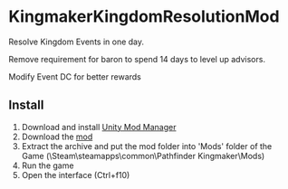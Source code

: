 # KingmakerKingdomResolutionMod
Resolve Kingdom Events in one day. 

Remove requirement for baron to spend 14 days to level up advisors.

Modify Event DC for better rewards

## Install
1. Download and install [Unity Mod Manager](https://www.nexusmods.com/site/mods/21)
2. Download the [mod](https://github.com/spacehamster/KingmakerKingdomResolutionMod/releases)
3. Extract the archive and put the mod folder into 'Mods' folder of the Game (\Steam\steamapps\common\Pathfinder Kingmaker\Mods)
4. Run the game
5. Open the interface (Ctrl+f10)
